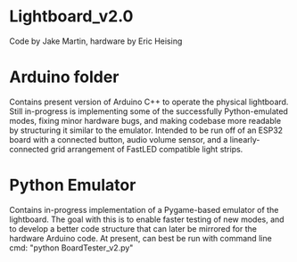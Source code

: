 # Lightboard_v2.0

Code by Jake Martin, hardware by Eric Heising

# Arduino folder
Contains present version of Arduino C++ to operate the physical lightboard. Still in-progress is implementing some of the successfully Python-emulated modes, fixing minor hardware bugs, and making codebase more readable by structuring it similar to the emulator. Intended to be run off of an ESP32 board with a connected button, audio volume sensor, and a linearly-connected grid arrangement of FastLED compatible light strips.

# Python Emulator
Contains in-progress implementation of a Pygame-based emulator of the lightboard. The goal with this is to enable faster testing of new modes, and to develop a better code structure that can later be mirrored for the hardware Arduino code. At present, can best be run with command line cmd: "python BoardTester_v2.py"

